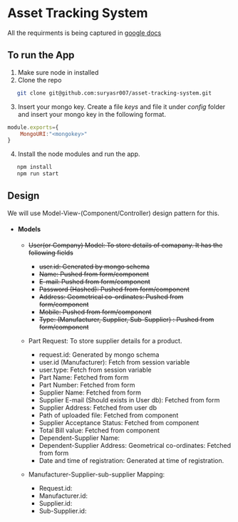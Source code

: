# Asset Tracking System
All the requirments is being captured in [google docs](https://docs.google.com/document/d/1l1tBejaVB3IMFXDzTWkdkq_hxscNkiufSKnMuHZFkPw)


## To run the App
1. Make sure node in installed
2. Clone the repo
``` bash
   git clone git@github.com:suryasr007/asset-tracking-system.git
```

3. Insert your mongo key.
Create a file *keys* and file it under *config* folder and insert your mongo key in the following format.
``` javascript
module.exports={
    MongoURI:"<mongokey>"
}
```
4. Install the node modules and run the app.
``` bash
   npm install
   npm run start
```



## Design
We will use Model-View-(Component/Controller) design pattern for this.
  * #### Models
    * ~~User(or Company) Model: To store details of comapany. It has the following fields~~
       * ~~user.id: Generated by mongo schema~~
       * ~~Name: Pushed from form/component~~
       * ~~E-mail: Pushed from form/component~~
       * ~~Password (Hashed): Pushed from form/component~~
       * ~~Address: Geometrical co-ordinates: Pushed from form/component~~
       * ~~Mobile: Pushed from form/component~~
       * ~~Type: (Manufacturer, Supplier, Sub-Supplier) : Pushed from form/component~~
    
    * Part Request: To store supplier details for a product.
       * request.id: Generated by mongo schema 
       * user.id (Manufacturer): Fetch from session variable
       * user.type: Fetch from session variable
       * Part Name: Fetched from form
       * Part Number: Fetched from form
       * Supplier Name: Fetched from form
       * Supplier E-mail (Should exists in User db): Fetched from form
       * Supplier Address: Fetched from user db
       * Path of uploaded file: Fetched from component
       * Supplier Acceptance Status: Fetched from component
       * Total Bill value: Fetched from component
       * Dependent-Supplier Name: 
       * Dependent-Supplier Address: Geometrical co-ordinates: Fetched from form
       * Date and time of registration: Generated at time of registration.
    
    * Manufacturer-Supplier-sub-supplier Mapping:
       * Request.id:
       * Manufacturer.id:
       * Supplier.id:
       * Sub-Supplier.id:
